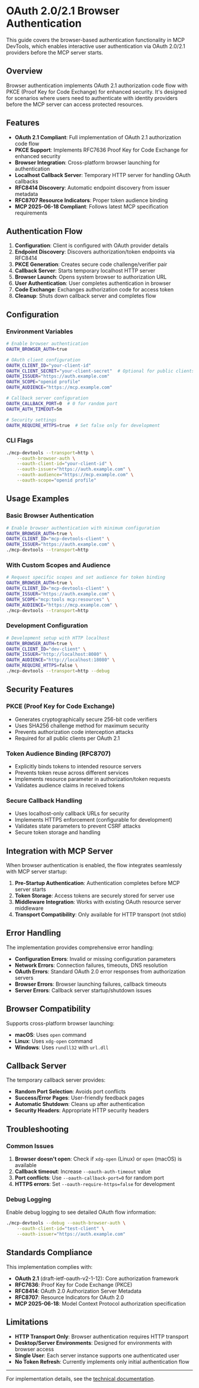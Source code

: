 # OAuth 2.0/2.1 Browser Authentication

This guide covers the browser-based authentication functionality in MCP DevTools, which enables interactive user authentication via OAuth 2.0/2.1 providers before the MCP server starts.

## Overview

Browser authentication implements OAuth 2.1 authorization code flow with PKCE (Proof Key for Code Exchange) for enhanced security. It's designed for scenarios where users need to authenticate with identity providers before the MCP server can access protected resources.

## Features

- **OAuth 2.1 Compliant**: Full implementation of OAuth 2.1 authorization code flow
- **PKCE Support**: Implements RFC7636 Proof Key for Code Exchange for enhanced security
- **Browser Integration**: Cross-platform browser launching for authentication
- **Localhost Callback Server**: Temporary HTTP server for handling OAuth callbacks
- **RFC8414 Discovery**: Automatic endpoint discovery from issuer metadata
- **RFC8707 Resource Indicators**: Proper token audience binding
- **MCP 2025-06-18 Compliant**: Follows latest MCP specification requirements

## Authentication Flow

1. **Configuration**: Client is configured with OAuth provider details
2. **Endpoint Discovery**: Discovers authorization/token endpoints via RFC8414
3. **PKCE Generation**: Creates secure code challenge/verifier pair
4. **Callback Server**: Starts temporary localhost HTTP server
5. **Browser Launch**: Opens system browser to authorization URL
6. **User Authentication**: User completes authentication in browser
7. **Code Exchange**: Exchanges authorization code for access token
8. **Cleanup**: Shuts down callback server and completes flow

## Configuration

### Environment Variables

```bash
# Enable browser authentication
OAUTH_BROWSER_AUTH=true

# OAuth client configuration
OAUTH_CLIENT_ID="your-client-id"
OAUTH_CLIENT_SECRET="your-client-secret"  # Optional for public clients
OAUTH_ISSUER="https://auth.example.com"
OAUTH_SCOPE="openid profile"
OAUTH_AUDIENCE="https://mcp.example.com"

# Callback server configuration
OAUTH_CALLBACK_PORT=0  # 0 for random port
OAUTH_AUTH_TIMEOUT=5m

# Security settings
OAUTH_REQUIRE_HTTPS=true  # Set false only for development
```

### CLI Flags

```bash
./mcp-devtools --transport=http \
    --oauth-browser-auth \
    --oauth-client-id="your-client-id" \
    --oauth-issuer="https://auth.example.com" \
    --oauth-audience="https://mcp.example.com" \
    --oauth-scope="openid profile"
```

## Usage Examples

### Basic Browser Authentication

```bash
# Enable browser authentication with minimum configuration
OAUTH_BROWSER_AUTH=true \
OAUTH_CLIENT_ID="mcp-devtools-client" \
OAUTH_ISSUER="https://auth.example.com" \
./mcp-devtools --transport=http
```

### With Custom Scopes and Audience

```bash
# Request specific scopes and set audience for token binding
OAUTH_BROWSER_AUTH=true \
OAUTH_CLIENT_ID="mcp-devtools-client" \
OAUTH_ISSUER="https://auth.example.com" \
OAUTH_SCOPE="mcp:tools mcp:resources" \
OAUTH_AUDIENCE="https://mcp.example.com" \
./mcp-devtools --transport=http
```

### Development Configuration

```bash
# Development setup with HTTP localhost
OAUTH_BROWSER_AUTH=true \
OAUTH_CLIENT_ID="dev-client" \
OAUTH_ISSUER="http://localhost:8080" \
OAUTH_AUDIENCE="http://localhost:18080" \
OAUTH_REQUIRE_HTTPS=false \
./mcp-devtools --transport=http --debug
```

## Security Features

### PKCE (Proof Key for Code Exchange)

- Generates cryptographically secure 256-bit code verifiers
- Uses SHA256 challenge method for maximum security
- Prevents authorization code interception attacks
- Required for all public clients per OAuth 2.1

### Token Audience Binding (RFC8707)

- Explicitly binds tokens to intended resource servers
- Prevents token reuse across different services
- Implements resource parameter in authorization/token requests
- Validates audience claims in received tokens

### Secure Callback Handling

- Uses localhost-only callback URLs for security
- Implements HTTPS enforcement (configurable for development)
- Validates state parameters to prevent CSRF attacks
- Secure token storage and handling

## Integration with MCP Server

When browser authentication is enabled, the flow integrates seamlessly with MCP server startup:

1. **Pre-Startup Authentication**: Authentication completes before MCP server starts
2. **Token Storage**: Access tokens are securely stored for server use
3. **Middleware Integration**: Works with existing OAuth resource server middleware
4. **Transport Compatibility**: Only available for HTTP transport (not stdio)

## Error Handling

The implementation provides comprehensive error handling:

- **Configuration Errors**: Invalid or missing configuration parameters
- **Network Errors**: Connection failures, timeouts, DNS resolution
- **OAuth Errors**: Standard OAuth 2.0 error responses from authorization servers
- **Browser Errors**: Browser launching failures, callback timeouts
- **Server Errors**: Callback server startup/shutdown issues

## Browser Compatibility

Supports cross-platform browser launching:

- **macOS**: Uses `open` command
- **Linux**: Uses `xdg-open` command  
- **Windows**: Uses `rundll32` with `url.dll`

## Callback Server

The temporary callback server provides:

- **Random Port Selection**: Avoids port conflicts
- **Success/Error Pages**: User-friendly feedback pages
- **Automatic Shutdown**: Cleans up after authentication
- **Security Headers**: Appropriate HTTP security headers

## Troubleshooting

### Common Issues

1. **Browser doesn't open**: Check if `xdg-open` (Linux) or `open` (macOS) is available
2. **Callback timeout**: Increase `--oauth-auth-timeout` value
3. **Port conflicts**: Use `--oauth-callback-port=0` for random port
4. **HTTPS errors**: Set `--oauth-require-https=false` for development

### Debug Logging

Enable debug logging to see detailed OAuth flow information:

```bash
./mcp-devtools --debug --oauth-browser-auth \
    --oauth-client-id="test-client" \
    --oauth-issuer="https://auth.example.com"
```

## Standards Compliance

This implementation complies with:

- **OAuth 2.1** (draft-ietf-oauth-v2-1-12): Core authorization framework
- **RFC7636**: Proof Key for Code Exchange (PKCE)
- **RFC8414**: OAuth 2.0 Authorization Server Metadata
- **RFC8707**: Resource Indicators for OAuth 2.0
- **MCP 2025-06-18**: Model Context Protocol authorization specification

## Limitations

- **HTTP Transport Only**: Browser authentication requires HTTP transport
- **Desktop/Server Environments**: Designed for environments with browser access
- **Single User**: Each server instance supports one authenticated user
- **No Token Refresh**: Currently implements only initial authentication flow

---

For implementation details, see the [technical documentation](../../internal/oauth/client/README.md).